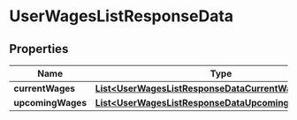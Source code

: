 

# UserWagesListResponseData


## Properties

| Name | Type | Description | Notes |
|------------ | ------------- | ------------- | -------------|
|**currentWages** | [**List&lt;UserWagesListResponseDataCurrentWagesInner&gt;**](UserWagesListResponseDataCurrentWagesInner.md) |  |  [optional] |
|**upcomingWages** | [**List&lt;UserWagesListResponseDataUpcomingWagesInner&gt;**](UserWagesListResponseDataUpcomingWagesInner.md) |  |  [optional] |




